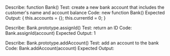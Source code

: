 Describe: function Bank()
Test: create a new bank account that includes the customer's name and account balance
Code: new function Bank() 
Expected Output: {
  this.accounts = {};
  this.currentId = 0;
  } 

Describe: Bank.prototype.assignId()
Test: return an ID
Code: Bank.assignId(account)
Expected Output: 1

Describe: Bank.prototype.addAccount()
Test: add an account to the bank
Code: Bank.addAccount(account)
Expected Output: 